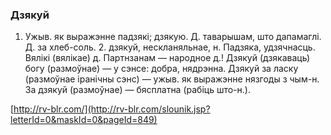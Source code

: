 ### Дзякуй
1. Ужыв. як выражэнне падзякі; дзякую. Д. таварышам, што дапамаглі. Д. за хлеб-соль. 2. дзякуй, нескланяльнае, н. Падзяка, удзячнасць. Вялікі (вялікае) д. Партнзанам — народное д.! Дзякуй (дзякаваць) богу (размоўнае) — у сэнсе: добра, нядрэнна. Дзякуй за ласку (размоўнае іранічны сэнс) — ужыв. як выражэнне нязгоды з чым-н. За дзякуй (размоўнае) — бясплатна (рабіць што-н.).

<a rel="author">[http://rv-blr.com/](http://rv-blr.com/slounik.jsp?letterId=0&maskId=0&pageId=849)</a>
